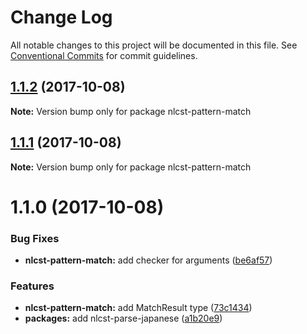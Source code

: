 # Change Log

All notable changes to this project will be documented in this file.
See [Conventional Commits](https://conventionalcommits.org) for commit guidelines.

<a name="1.1.2"></a>
## [1.1.2](https://github.com/azu/nlp-pattern-match/compare/nlcst-pattern-match@1.1.1...nlcst-pattern-match@1.1.2) (2017-10-08)




**Note:** Version bump only for package nlcst-pattern-match

<a name="1.1.1"></a>
## [1.1.1](https://github.com/azu/nlp-pattern-match/compare/nlcst-pattern-match@1.1.0...nlcst-pattern-match@1.1.1) (2017-10-08)




**Note:** Version bump only for package nlcst-pattern-match

<a name="1.1.0"></a>
# 1.1.0 (2017-10-08)


### Bug Fixes

* **nlcst-pattern-match:** add checker for arguments ([be6af57](https://github.com/azu/nlp-pattern-match/commit/be6af57))


### Features

* **nlcst-pattern-match:** add MatchResult type ([73c1434](https://github.com/azu/nlp-pattern-match/commit/73c1434))
* **packages:** add nlcst-parse-japanese ([a1b20e9](https://github.com/azu/nlp-pattern-match/commit/a1b20e9))
